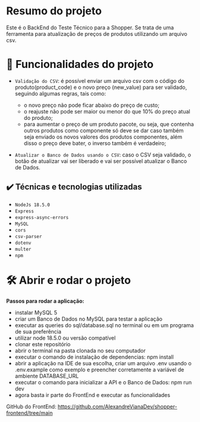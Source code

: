 # Resumo do projeto

Este é o BackEnd do Teste Técnico para a Shopper.
Se trata de uma ferramenta para atualização de preços de produtos utilizando um arquivo csv.

# :hammer: Funcionalidades do projeto

- `Validação do CSV`: é possível enviar um arquivo csv com o código do produto(product_code) e o novo preço (new_value) para ser validado, seguindo algumas regras, tais como:

  - o novo preço não pode ficar abaixo do preço de custo;
  - o reajuste não pode ser maior ou menor do que 10% do preço atual do produto;
  - para aumentar o preço de um produto pacote, ou seja, que contenha outros produtos como componente só deve se dar caso também seja enviado os novos valores dos produtos componentes, além disso o preço deve bater, o inverso também é verdadeiro;

- `Atualizar o Banco de Dados usando o CSV`: caso o CSV seja validado, o botão de atualizar vai ser liberado e vai ser possível atualizar o Banco de Dados.

## ✔️ Técnicas e tecnologias utilizadas

- `NodeJs 18.5.0`
- `Express`
- `express-async-errors`
- `MySQL`
- `cors`
- `csv-parser`
- `dotenv`
- `multer`
- `npm`

# 🛠️ Abrir e rodar o projeto

**Passos para rodar a aplicação:**

- instalar MySQL 5
- criar um Banco de Dados no MySQL para testar a aplicação
- executar as queries do sql/database.sql no terminal ou em um programa de sua preferência
- utilizar node 18.5.0 ou versão compatível
- clonar este repositório
- abrir o terminal na pasta clonada no seu computador
- executar o comando de instalação de dependencias: npm install
- abrir a aplicação na IDE de sua escolha, criar um arquivo .env usando o .env.example como exemplo e preencher corretamente a variável de ambiente DATABASE_URL
- executar o comando para inicializar a API e o Banco de Dados: npm run dev
- agora basta ir parte do FrontEnd e executar as funcionalidades

GitHub do FrontEnd: https://github.com/AlexandreVianaDev/shopper-frontend/tree/main
